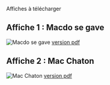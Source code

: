 Affiches à télécharger

Affiche 1 : Macdo se gave
-------------------------
![Macdo se gave](/1/macdo_se_gave.png)
[version pdf](/1/macdo_se_gave.pdf)


Affiche 2 : Mac Chaton
----------------------
![Mac Chaton](/2/affiche-chaton-scout2-courte.png)
[version pdf](/2/affiche-chaton-scout2-qr-code.pdf)